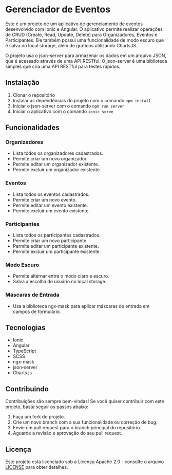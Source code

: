 # Gerenciador de Eventos

Este é um projeto de um aplicativo de gerenciamento de eventos desenvolvido com Ionic e Angular. O aplicativo permite realizar operações de CRUD (Create, Read, Update, Delete) para Organizadores, Eventos e Participantes. Ele também possui uma funcionalidade de modo escuro que é salva no local storage, além de gráficos utilizando ChartsJS.

O projeto usa o json-server para armazenar os dados em um arquivo JSON, que é acessado através de uma API RESTful. O json-server é uma biblioteca simples que cria uma API RESTful para testes rápidos.

## Instalação

1. Clonar o repositório
2. Instalar as dependências do projeto com o comando `npm install`
3. Iniciar o json-server com o comando `npm run server`
4. Iniciar o aplicativo com o comando `ionic serve`

## Funcionalidades

### Organizadores

- Lista todos os organizadores cadastrados.
- Permite criar um novo organizador.
- Permite editar um organizador existente.
- Permite excluir um organizador existente.

### Eventos

- Lista todos os eventos cadastrados.
- Permite criar um novo evento.
- Permite editar um evento existente.
- Permite excluir um evento existente.

### Participantes

- Lista todos os participantes cadastrados.
- Permite criar um novo participante.
- Permite editar um participante existente.
- Permite excluir um participante existente.

### Modo Escuro

- Permite alternar entre o modo claro e escuro.
- Salva a escolha do usuário no local storage.

### Máscaras de Entrada

- Usa a biblioteca ngx-mask para aplicar máscaras de entrada em campos de formulário.

## Tecnologias

- Ionic
- Angular
- TypeScript
- SCSS
- ngx-mask
- json-server
- Charts.js

## Contribuindo

Contribuições são sempre bem-vindas! Se você quiser contribuir com este projeto, basta seguir os passos abaixo:

1. Faça um fork do projeto.
2. Crie um novo branch com a sua funcionalidade ou correção de bug.
3. Envie um pull request para o branch principal do repositório.
4. Aguarde a revisão e aprovação do seu pull request.

## Licença

Este projeto está licenciado sob a Licença Apache 2.0 - consulte o arquivo [LICENSE](LICENSE) para obter detalhes.
